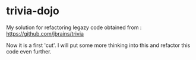 # trivia-dojo
My solution for refactoring legazy code obtained from :
https://github.com/jbrains/trivia

Now it is a first 'cut'. I will put some more thinking into this and refactor this code even further.